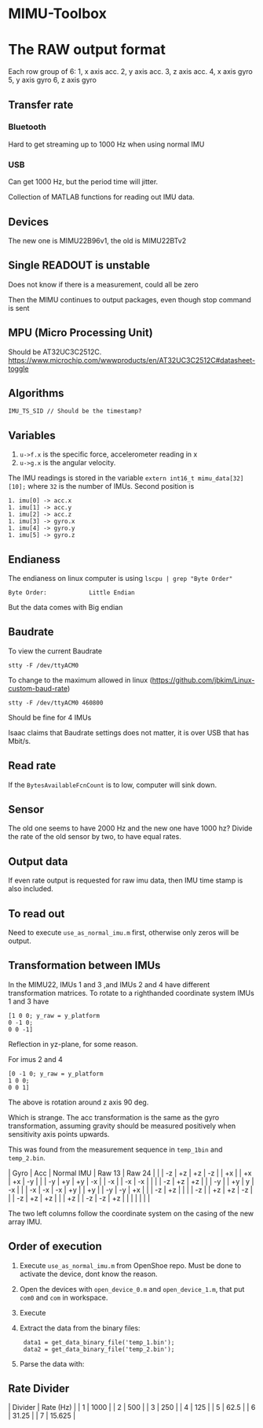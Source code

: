 # MIMU-Toolbox

# The RAW output format

Each row group of 6:
1, x axis acc.
2, y axis acc.
3, z axis acc.
4, x axis gyro
5, y axis gyro
6, z axis gyro

## Transfer rate

### Bluetooth

Hard to get streaming up to 1000 Hz when using normal IMU

### USB

Can get 1000 Hz, but the period time will jitter.


Collection of MATLAB functions for reading out IMU data.

## Devices

The new one is MIMU22B96v1, the old is MIMU22BTv2


## Single READOUT is unstable

Does not know if there is a measurement, could all be zero

Then the MIMU continues to output packages, even though stop command is sent


## MPU (Micro Processing Unit)

Should be AT32UC3C2512C. https://www.microchip.com/wwwproducts/en/AT32UC3C2512C#datasheet-toggle



## Algorithms


    IMU_TS_SID // Should be the timestamp?


## Variables

1. `u->f.x` is the specific force, accelerometer reading in x
1. `u->g.x` is the angular velocity.

The IMU readings is stored in the variable `extern int16_t mimu_data[32][10];` where `32` is the number of IMUs. Second position is

    1. imu[0] -> acc.x
    1. imu[1] -> acc.y
    1. imu[2] -> acc.z
    1. imu[3] -> gyro.x
    1. imu[4] -> gyro.y
    1. imu[5] -> gyro.z


## Endianess

The endianess on linux computer is using `lscpu | grep "Byte Order"`

    Byte Order:            Little Endian

But the data comes with Big endian


## Baudrate

To view the current Baudrate

    stty -F /dev/ttyACM0

To change to the maximum allowed in linux (https://github.com/jbkim/Linux-custom-baud-rate)

    stty -F /dev/ttyACM0 460800

Should be fine for 4 IMUs

Isaac claims that Baudrate settings does not matter, it is over USB that has Mbit/s.

## Read rate

If the `BytesAvailableFcnCount` is to low, computer will sink down.


## Sensor

The old one seems to have 2000 Hz and the new one have 1000 hz? Divide the rate
of the old sensor by two, to have equal rates.


## Output data

If even rate output is requested for raw imu data, then IMU time stamp is also included.


## To read out

Need to execute `use_as_normal_imu.m` first, otherwise only zeros will be output.


## Transformation between IMUs

In the MIMU22, IMUs 1 and 3 ,and IMUs 2 and 4 have different transformation matrices.
To rotate to a righthanded coordinate system IMUs 1 and 3 have

    [1 0 0; y_raw = y_platform
    0 -1 0;
    0 0 -1]

Reflection in yz-plane, for some reason.

For imus 2 and 4


    [0 -1 0; y_raw = y_platform
    1 0 0;
    0 0 1]

The above is rotation around z axis 90 deg.

Which is strange. The acc transformation is the same as the gyro transformation, assuming gravity should be measured positively when sensitivity axis points upwards.

This was found from the measurement sequence in `temp_1bin` and `temp_2.bin`.

| Gyro | Acc | Normal IMU | Raw 13 | Raw 24 |
|      | -z  | +z         | +z     | -z     |
| +x   |     | +x         | +x     | -y     |
|      | -y  | +y         | +y     | -x     |
| -x   |     | -x         | -x     |        |
|      | -z  | +z         | +z     |        |
| -y   |     | +y         | y      | -x     |
|      | -x  | -x         | -x     | +y     |
| +y   |     | -y         | -y     | +x     |
|      | -z  | +z         |        |        |
| -z   |     | +z         | +z     | -z     |
|      | -z  | +z         | +z     |        |
| +z   |     | -z         | -z     | +z     |
|      |     |            |        |        |

The two left columns follow the coordinate system on the casing of the new array IMU.

## Order of execution

1. Execute `use_as_normal_imu.m` from OpenShoe repo. Must be done to activate
the device, dont know the reason.

2. Open the devices with `open_device_0.m` and `open_device_1.m`, that
put `com0` and `com` in workspace.

3. Execute

4. Extract the data from the binary files:

        data1 = get_data_binary_file('temp_1.bin');
        data2 = get_data_binary_file('temp_2.bin');

5. Parse the data with:

## Rate Divider

| Divider | Rate (Hz) |
| 1       | 1000      |
| 2       | 500       |
| 3       | 250       |
| 4       | 125       |
| 5       | 62.5      |
| 6       | 31.25     |
| 7       | 15.625    |
